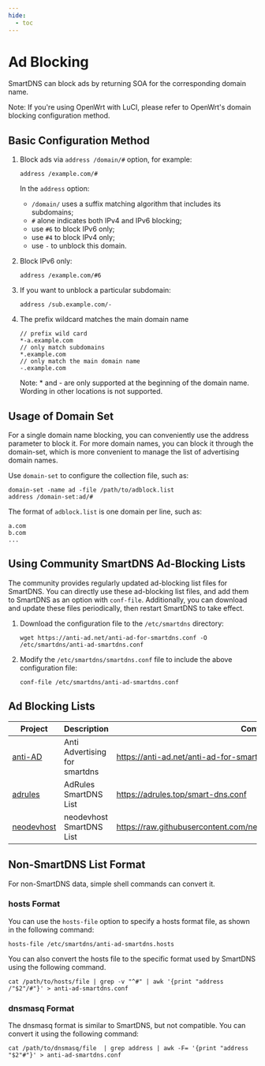 ```yaml
---
hide:
  - toc
---
```


# Ad Blocking

SmartDNS can block ads by returning SOA for the corresponding domain name.

Note: If you're using OpenWrt with LuCI, please refer to OpenWrt's domain blocking configuration method.

## Basic Configuration Method

1. Block ads via `address /domain/#` option, for example:

    ```shell
    address /example.com/#
    ```

    In the `address` option:

    * `/domain/` uses a suffix matching algorithm that includes its subdomains;
    * `#` alone indicates both IPv4 and IPv6 blocking;
    * use `#6` to block IPv6 only;
    * use `#4` to block IPv4 only;
    * use `-` to unblock this domain.

1. Block IPv6 only:

    ```shell
    address /example.com/#6
    ```

1. If you want to unblock a particular subdomain:

    ```shell
    address /sub.example.com/-
    ```

1. The prefix wildcard matches the main domain name

    ```shell
    // prefix wild card
    *-a.example.com
    // only match subdomains
    *.example.com
    // only match the main domain name
    -.example.com
    ```

    Note: * and - are only supported at the beginning of the domain name. Wording in other locations is not supported.

## Usage of Domain Set

For a single domain name blocking, you can conveniently use the address parameter to block it. For more domain names, you can block it through the domain-set, which is more convenient to manage the list of advertising domain names.

Use `domain-set` to configure the collection file, such as:

```shell
domain-set -name ad -file /path/to/adblock.list
address /domain-set:ad/#
```

The format of `adblock.list` is one domain per line, such as:

```shell
a.com
b.com
...
```

## Using Community SmartDNS Ad-Blocking Lists

The community provides regularly updated ad-blocking list files for SmartDNS. You can directly use these ad-blocking list files, and add them to SmartDNS as an option with `conf-file`. Additionally, you can download and update these files periodically, then restart SmartDNS to take effect.

1. Download the configuration file to the `/etc/smartdns` directory:

    ```shell
    wget https://anti-ad.net/anti-ad-for-smartdns.conf -O /etc/smartdns/anti-ad-smartdns.conf
    ```

1. Modify the `/etc/smartdns/smartdns.conf` file to include the above configuration file:

    ```shell
    conf-file /etc/smartdns/anti-ad-smartdns.conf
    ```

## Ad Blocking Lists

| Project | Description | Configuration File |
| -- | -- | --
| [anti-AD](https://anti-ad.net/) | Anti Advertising for smartdns | https://anti-ad.net/anti-ad-for-smartdns.conf |
| [adrules](https://adrules.top/) | AdRules SmartDNS List | https://adrules.top/smart-dns.conf |
|[neodevhost](https://github.com/neodevpro/neodevhost/)|neodevhost SmartDNS List|https://raw.githubusercontent.com/neodevpro/neodevhost/master/lite_smartdns.conf |

## Non-SmartDNS List Format

For non-SmartDNS data, simple shell commands can convert it.

### hosts Format

You can use the `hosts-file` option to specify a hosts format file, as shown in the following command:

```shell
hosts-file /etc/smartdns/anti-ad-smartdns.hosts
```

You can also convert the hosts file to the specific format used by SmartDNS using the following command.

```shell
cat /path/to/hosts/file | grep -v "^#" | awk '{print "address /"$2"/#"}' > anti-ad-smartdns.conf
```

### dnsmasq Format

The dnsmasq format is similar to SmartDNS, but not compatible. You can convert it using the following command:

```shell
cat /path/to/dnsmasq/file  | grep address | awk -F= '{print "address "$2"#"}' > anti-ad-smartdns.conf
```
